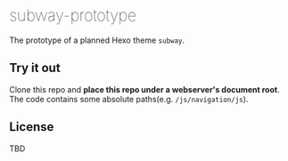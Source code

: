 <h1 style="font-weight: lighter;">subway-prototype</h1>

The prototype of a planned Hexo theme `subway`.

## Try it out

Clone this repo and **place this repo under a webserver's document root**. The code contains some absolute paths(e.g. `/js/navigation/js`).

## License

TBD
